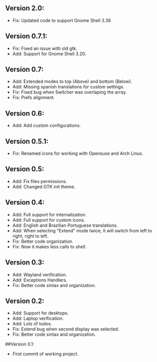 ## Version 2.0:

  - Fix: Updated code to support Gnome Shell 3.36

## Version 0.7.1:
  - Fix: Fixed an issue with old gtk.
  - Add: Support for Gnome Shell 3.20.

## Version 0.7:
  - Add: Extended modes to top (Above) and bottom (Below).
  - Add: Missing spanish translations for custom settings.
  - Fix: Fixed bug when Switcher was overlaping the array.
  - Fix: Prefs alignment.

## Version 0.6:
  - Add: Add custom configurations.

## Version 0.5.1:
  - Fix: Renamed icons for working with Opensuse and Arch Linux. 

## Version 0.5:
  - Add: Fix files permissions. 
  - Add: Changed GTK init theme.

## Version 0.4:
  - Add: Full support for internalization. 
  - Add: Full support for custom icons.
  - Add: English and Brazilian Portuguese translations. 
  - Add: When selecting "Extend" mode twice, it will switch from left to right, right to left.
  - Fix: Better code organization. 
  - Fix: Now it makes less calls to shell.

## Version 0.3:
  - Add: Wayland verification.
  - Add: Exceptions Handlers.
  - Fix: Better code sintax and organization.

## Version 0.2:
  - Add: Support for desktops.
  - Add: Laptop verification.
  - Add: Lots of todos.
  - Fix: Extend bug when second display was selected.
  - Fix: Better code sintax and organization.

##Version 0.1:
  - First commit of working project.

